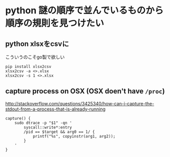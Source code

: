 # python 謎の順序で並んでいるものから順序の規則を見つけたい


## python xlsxをcsvに

こういうのこそgo製で欲しい

```
pip install xlsx2csv
xlsx2csv -a <>.xlsx
xlsx2csv -s 1 <>.xlsx
```


## capture process on OSX (OSX doen't have `/proc`)

http://stackoverflow.com/questions/3425340/how-can-i-capture-the-stdout-from-a-process-that-is-already-running

```
capture() {
    sudo dtrace -p "$1" -qn '
        syscall::write*:entry
        /pid == $target && arg0 == 1/ {
            printf("%s", copyinstr(arg1, arg2));
        }
    '
}
```
